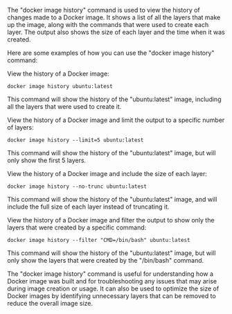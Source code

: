 The "docker image history" command is used to view the history of changes made to a Docker image. It shows a list of all the layers that make up the image, along with the commands that were used to create each layer. The output also shows the size of each layer and the time when it was created.

Here are some examples of how you can use the "docker image history" command:

View the history of a Docker image:
```
docker image history ubuntu:latest
```
This command will show the history of the "ubuntu:latest" image, including all the layers that were used to create it.

View the history of a Docker image and limit the output to a specific number of layers:
```
docker image history --limit=5 ubuntu:latest
```
This command will show the history of the "ubuntu:latest" image, but will only show the first 5 layers.

View the history of a Docker image and include the size of each layer:
```
docker image history --no-trunc ubuntu:latest
```
This command will show the history of the "ubuntu:latest" image, and will include the full size of each layer instead of truncating it.

View the history of a Docker image and filter the output to show only the layers that were created by a specific command:
```
docker image history --filter "CMD=/bin/bash" ubuntu:latest
```
This command will show the history of the "ubuntu:latest" image, but will only show the layers that were created by the "/bin/bash" command.

The "docker image history" command is useful for understanding how a Docker image was built and for troubleshooting any issues that may arise during image creation or usage. It can also be used to optimize the size of Docker images by identifying unnecessary layers that can be removed to reduce the overall image size.

